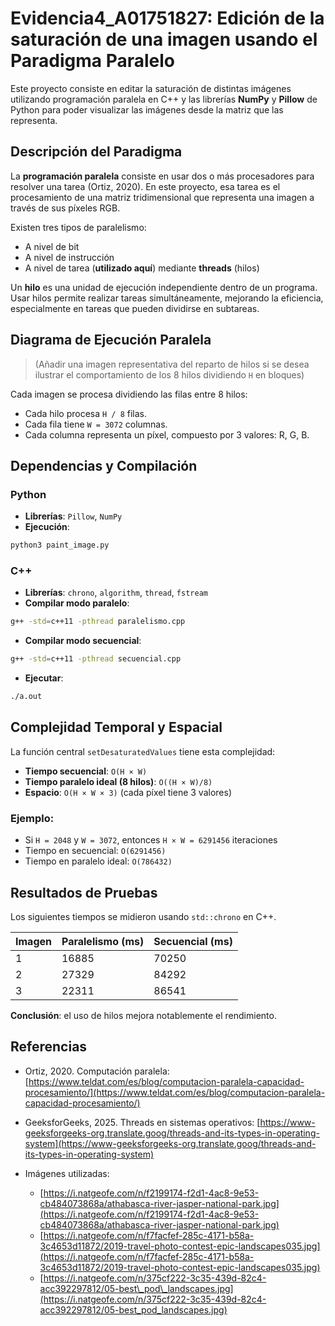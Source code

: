 # Evidencia4_A01751827: Edición de la saturación de una imagen usando el Paradigma Paralelo

Este proyecto consiste en editar la saturación de distintas imágenes utilizando programación paralela en C++ y las librerías **NumPy** y **Pillow** de Python para poder visualizar las imágenes desde la matriz que las representa.

## Descripción del Paradigma

La **programación paralela** consiste en usar dos o más procesadores para resolver una tarea (Ortiz, 2020). En este proyecto, esa tarea es el procesamiento de una matriz tridimensional que representa una imagen a través de sus píxeles RGB.

Existen tres tipos de paralelismo:

* A nivel de bit
* A nivel de instrucción
* A nivel de tarea (**utilizado aquí**) mediante **threads** (hilos)

Un **hilo** es una unidad de ejecución independiente dentro de un programa. Usar hilos permite realizar tareas simultáneamente, mejorando la eficiencia, especialmente en tareas que pueden dividirse en subtareas.

## Diagrama de Ejecución Paralela

> (Añadir una imagen representativa del reparto de hilos si se desea ilustrar el comportamiento de los 8 hilos dividiendo `H` en bloques)

Cada imagen se procesa dividiendo las filas entre 8 hilos:

* Cada hilo procesa `H / 8` filas.
* Cada fila tiene `W = 3072` columnas.
* Cada columna representa un píxel, compuesto por 3 valores: R, G, B.

## Dependencias y Compilación

### Python

* **Librerías**: `Pillow`, `NumPy`
* **Ejecución**:

```bash
python3 paint_image.py
```

### C++

* **Librerías**: `chrono`, `algorithm`, `thread`, `fstream`
* **Compilar modo paralelo**:

```bash
g++ -std=c++11 -pthread paralelismo.cpp
```

* **Compilar modo secuencial**:

```bash
g++ -std=c++11 -pthread secuencial.cpp
```

* **Ejecutar**:

```bash
./a.out
```

## Complejidad Temporal y Espacial

La función central `setDesaturatedValues` tiene esta complejidad:

* **Tiempo secuencial**: `O(H × W)`
* **Tiempo paralelo ideal (8 hilos)**: `O((H × W)/8)`
* **Espacio**: `O(H × W × 3)` (cada píxel tiene 3 valores)

### Ejemplo:

* Si `H = 2048` y `W = 3072`, entonces `H × W = 6291456` iteraciones
* Tiempo en secuencial: `O(6291456)`
* Tiempo en paralelo ideal: `O(786432)`

## Resultados de Pruebas

Los siguientes tiempos se midieron usando `std::chrono` en C++.

| Imagen | Paralelismo (ms) | Secuencial (ms) |
| ------ | ---------------- | --------------- |
| 1      | 16885            | 70250           |
| 2      | 27329            | 84292           |
| 3      | 22311            | 86541           |

**Conclusión**: el uso de hilos mejora notablemente el rendimiento.

## Referencias

* Ortiz, 2020. Computación paralela: [https://www.teldat.com/es/blog/computacion-paralela-capacidad-procesamiento/](https://www.teldat.com/es/blog/computacion-paralela-capacidad-procesamiento/)
* GeeksforGeeks, 2025. Threads en sistemas operativos: [https://www-geeksforgeeks-org.translate.goog/threads-and-its-types-in-operating-system](https://www-geeksforgeeks-org.translate.goog/threads-and-its-types-in-operating-system)
* Imágenes utilizadas:

  * [https://i.natgeofe.com/n/f2199174-f2d1-4ac8-9e53-cb484073868a/athabasca-river-jasper-national-park.jpg](https://i.natgeofe.com/n/f2199174-f2d1-4ac8-9e53-cb484073868a/athabasca-river-jasper-national-park.jpg)
  * [https://i.natgeofe.com/n/f7facfef-285c-4171-b58a-3c4653d11872/2019-travel-photo-contest-epic-landscapes035.jpg](https://i.natgeofe.com/n/f7facfef-285c-4171-b58a-3c4653d11872/2019-travel-photo-contest-epic-landscapes035.jpg)
  * [https://i.natgeofe.com/n/375cf222-3c35-439d-82c4-acc392297812/05-best\_pod\_landscapes.jpg](https://i.natgeofe.com/n/375cf222-3c35-439d-82c4-acc392297812/05-best_pod_landscapes.jpg)

